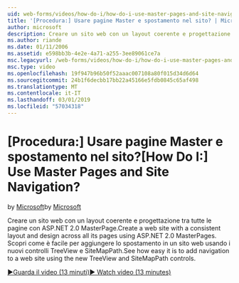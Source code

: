 ```yaml
---
uid: web-forms/videos/how-do-i/how-do-i-use-master-pages-and-site-navigation
title: '[Procedura:] Usare pagine Master e spostamento nel sito? | Microsoft Docs'
author: microsoft
description: Creare un sito web con un layout coerente e progettazione tra tutte le pagine con ASP.NET 2.0 MasterPage. Scopri come è facile per aggiungere lo spostamento in un sito web...
ms.author: riande
ms.date: 01/11/2006
ms.assetid: e598bb3b-4e2e-4a71-a255-3ee89061ce7a
msc.legacyurl: /web-forms/videos/how-do-i/how-do-i-use-master-pages-and-site-navigation
msc.type: video
ms.openlocfilehash: 19f947b96b50f52aaac007108a80f015d34d6d64
ms.sourcegitcommit: 24b1f6decbb17bb22a45166e5fdb0845c65af498
ms.translationtype: MT
ms.contentlocale: it-IT
ms.lasthandoff: 03/01/2019
ms.locfileid: "57034318"
---
```

<a name="how-do-i-use-master-pages-and-site-navigation"></a><span data-ttu-id="6f056-105">[Procedura:] Usare pagine Master e spostamento nel sito?</span><span class="sxs-lookup"><span data-stu-id="6f056-105">[How Do I:] Use Master Pages and Site Navigation?</span></span>
====================
<span data-ttu-id="6f056-106">by [Microsoft](https://github.com/microsoft)</span><span class="sxs-lookup"><span data-stu-id="6f056-106">by [Microsoft](https://github.com/microsoft)</span></span>

<span data-ttu-id="6f056-107">Creare un sito web con un layout coerente e progettazione tra tutte le pagine con ASP.NET 2.0 MasterPage.</span><span class="sxs-lookup"><span data-stu-id="6f056-107">Create a web site with a consistent layout and design across all its pages using ASP.NET 2.0 MasterPages.</span></span> <span data-ttu-id="6f056-108">Scopri come è facile per aggiungere lo spostamento in un sito web usando i nuovi controlli TreeView e SiteMapPath.</span><span class="sxs-lookup"><span data-stu-id="6f056-108">See how easy it is to add navigation to a web site using the new TreeView and SiteMapPath controls.</span></span>

[<span data-ttu-id="6f056-109">&#9654;Guarda il video (13 minuti)</span><span class="sxs-lookup"><span data-stu-id="6f056-109">&#9654; Watch video (13 minutes)</span></span>](https://channel9.msdn.com/Blogs/ASP-NET-Site-Videos/how-do-i-use-master-pages-and-site-navigation)
